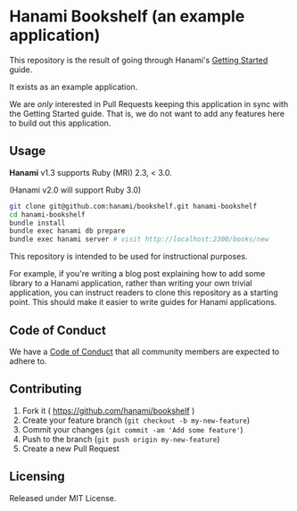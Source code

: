 # Hanami Bookshelf (an example application)

This repository is the result of going through Hanami's
[Getting Started](https://guides.hanamirb.org/introduction/getting-started/) guide.

It exists as an example application.

We are *only* interested in Pull Requests keeping this application in sync
with the Getting Started guide.
That is, we do not want to add any features here to build out this application.

## Usage
__Hanami__ v1.3 supports Ruby (MRI) 2.3, < 3.0.

(Hanami v2.0 will support Ruby 3.0)

```bash
git clone git@github.com:hanami/bookshelf.git hanami-bookshelf
cd hanami-bookshelf
bundle install
bundle exec hanami db prepare
bundle exec hanami server # visit http://localhost:2300/books/new
```

This repository is intended to be used for instructional purposes.

For example,
if you're writing a blog post explaining how to add some library to a Hanami application,
rather than writing your own trivial application,
you can instruct readers to clone this repository as a starting point.
This should make it easier to write guides for Hanami applications.

## Code of Conduct

We have a [Code of Conduct](http://hanamirb.org/community/#code-of-conduct)
that all community members are expected to adhere to.

## Contributing

1. Fork it ( https://github.com/hanami/bookshelf )
2. Create your feature branch (`git checkout -b my-new-feature`)
3. Commit your changes (`git commit -am 'Add some feature'`)
4. Push to the branch (`git push origin my-new-feature`)
5. Create a new Pull Request

## Licensing
Released under MIT License.
